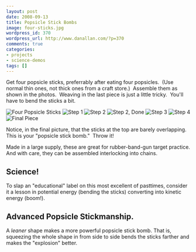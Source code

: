 ```yaml
---
layout: post
date: 2008-09-13
title: Popsicle Stick Bombs
image: four-sticks.jpg
wordpress_id: 370
wordpress_url: http://www.danallan.com/?p=370
comments: true
categories:
- projects
- science-demos
tags: []
---
```

Get four popsicle sticks, preferrably after eating four popsicles.  (Use normal thin ones, not thick ones from a craft store.)  Assemble them as shown in the photos.  Weaving in the last piece is just a little tricky.  You'll have to bend the sticks a bit.

![Four Popsicle Sticks](/static/images/popsicle-four-sticks-171x128.jpg)
![Step 1](/static/images/popsicle-step-1-171x128.jpg)
![Step 2](/static/images/popsicle-step-2-171x128.jpg)
![Step 2, Done](/static/images/popsicle-step-2-done-171x128.jpg)
![Step 3](/static/images/popsicle-step-3-171x128.jpg)
![Step 4](/static/images/popsicle-finish-171x128.jpg)
![Final Piece](/static/images/popsicle-final-piece-171x128.jpg)

Notice, in the final picture, that the sticks at the top are barely overlapping.  This is your "popsicle stick bomb."  Throw it!

Made in a large supply, these are great for rubber-band-gun target practice. And with care, they can be assembled interlocking into chains.

## Science!

To slap an "educational" label on this most excellent of pasttimes, consider it a lesson in potential energy (bending the sticks) converting into kinetic energy (boom!).

## Advanced Popsicle Stickmanship. 

A _leaner_ shape makes a more powerful popsicle stick bomb. That is, squeezing the whole shape in from side to side bends the sticks farther and makes the "explosion" better.
